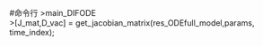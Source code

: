 #命令行
\>main_DIFODE     
\>[J_mat,D_vac] = get_jacobian_matrix(res_ODEfull_model,params, time_index);
